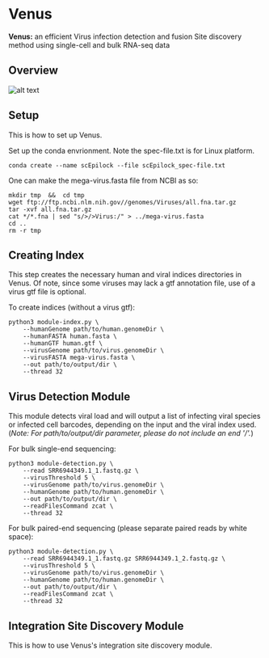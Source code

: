 # Venus
**Venus:** an efficient Virus infection detection and fusion Site discovery method using single-cell and bulk RNA-seq data

## Overview
![alt text](https://github.com/aicb-ZhangLabs/Venus/blob/main/fig%202.png)

## Setup
This is how to set up Venus.

Set up the conda envrionment. Note the spec-file.txt is for Linux platform.
```
conda create --name scEpilock --file scEpilock_spec-file.txt
```

One can make the mega-virus.fasta file from NCBI as so:
```
mkdir tmp  &&  cd tmp
wget ftp://ftp.ncbi.nlm.nih.gov//genomes/Viruses/all.fna.tar.gz
tar -xvf all.fna.tar.gz
cat */*.fna | sed "s/>/>Virus:/" > ../mega-virus.fasta
cd ..
rm -r tmp
```

## Creating Index
This step creates the necessary human and viral indices directories in Venus. Of note, since some viruses may lack a gtf annotation file, use of a virus gtf file is optional.

To create indices (without a virus gtf):
```   
python3 module-index.py \
    --humanGenome path/to/human.genomeDir \
    --humanFASTA human.fasta \
    --humanGTF human.gtf \
    --virusGenome path/to/virus.genomeDir \
    --virusFASTA mega-virus.fasta \
    --out path/to/output/dir \
    --thread 32
```

## Virus Detection Module
This module detects viral load and will output a list of infecting viral species or infected cell barcodes, depending on the input and the viral index used. (*Note: For path/to/output/dir parameter, please do not include an end '/'.*) 

For bulk single-end sequencing:
```
python3 module-detection.py \
    --read SRR6944349.1_1.fastq.gz \
    --virusThreshold 5 \
    --virusGenome path/to/virus.genomeDir \
    --humanGenome path/to/human.genomeDir \
    --out path/to/output/dir \
    --readFilesCommand zcat \
    --thread 32
```

For bulk paired-end sequencing (please separate paired reads by white space):
```
python3 module-detection.py \
    --read SRR6944349.1_1.fastq.gz SRR6944349.1_2.fastq.gz \
    --virusThreshold 5 \
    --virusGenome path/to/virus.genomeDir \
    --humanGenome path/to/human.genomeDir \
    --out path/to/output/dir \
    --readFilesCommand zcat \
    --thread 32
```

## Integration Site Discovery Module
This is how to use Venus's integration site discovery module.
